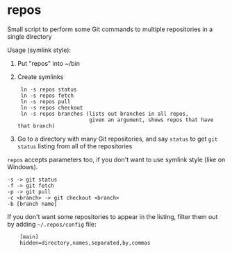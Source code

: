 repos
=====

Small script to perform some Git commands to multiple repositories in a single directory

Usage (symlink style):

1. Put "repos" into ~/bin
2. Create symlinks

        ln -s repos status
        ln -s repos fetch
        ln -s repos pull
        ln -s repos checkout
        ln -s repos branches (lists out branches in all repos,
                              given an argument, shows repos that have that branch)

3. Go to a directory with many Git repositories, and say ```status``` to get ```git status``` listing from all of the repositories

```repos``` accepts parameters too, if you don't want to use symlink style (like on Windows).

    -s -> git status
    -f -> git fetch
    -p -> git pull
    -c <branch> -> git checkout <branch>
    -b [branch name]

If you don't want some repositories to appear in the listing, filter them out by adding ```~/.repos/config``` file:

        [main]
        hidden=directory,names,separated,by,commas
